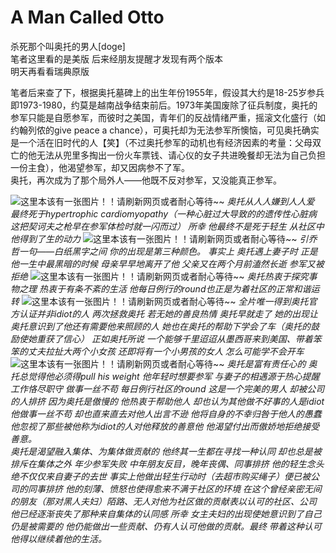 # A Man Called Otto
杀死那个叫奥托的男人[doge]  
笔者这里看的是美版 后来经朋友提醒才发现有两个版本  
明天再看看瑞典原版  

笔者后来查了下，根据奥托墓碑上的出生年份1955年，假设其大约是18-25岁参兵即1973-1980，约莫是越南战争结束前后。1973年美国废除了征兵制度，奥托的参军只能是自愿参军，而彼时之美国，青年们的反战情绪严重，摇滚文化盛行（如约翰列侬的give peace a chance），可奥托却为无法参军所懊恼，可见奥托确实是一个活在旧时代的人【笑】（不过奥托参军的动机也有经济因素的考量：父母双亡的他无法从兜里多掏出一份火车票钱、请心仪的女子共进晚餐却无法为自己负担一份主食），他渴望参军，却又因病参不了军。  
奥托，再次成为了那个局外人——他既不反对参军，又没能真正参军。

![这里本该有一张图片！！请刷新网页或者耐心等待~~](/public/images/AManCalledOttoDecidedToDie2.png)
*奥托从人人嫌到人人爱 最终死于hypertrophic cardiomyopathy（一种心脏过大导致的的遗传性心脏病 这把契诃夫之枪早在参军体检时就一闪而过） 所幸 他最终不是死于轻生 从社区中他得到了生的动力*
![这里本该有一张图片！！请刷新网页或者耐心等待~~](/public/images/AManCalledOttoDecidedToDie1.png)
*引乔哲一句——白纸黑字之间 你的出现是第三种颜色。 
 事实上 奥托遇上妻子时 正是他一生中最黑暗的时候 母亲早早地离开了他 父亲又在两个月前溘然长逝 参军又被拒绝*
![这里本该有一张图片！！请刷新网页或者耐心等待~~](/public/images/AManCalledOttoDecidedToDie5.png)
*奥托热衷于探究事物之理 热衷于有条不紊的生活 他每日例行的round也正是为着社区的正常和谐运转*
![这里本该有一张图片！！请刷新网页或者耐心等待~~](/public/images/AManCalledOttoDecidedToDie4.png)
*全片唯一得到奥托官方认证并非idiot的人 两次拯救奥托 若无她的善良热情 奥托早就走了 她的出现让奥托意识到了他还有需要他来照顾的人 她也在奥托的帮助下学会了车（奥托的鼓励使她重获了信心） 正如奥托所说 一个能够千里迢迢从墨西哥来到美国、带着笨笨的丈夫拉扯大两个小女孩 还即将有一个小男孩的女人 怎么可能学不会开车*
![这里本该有一张图片！！请刷新网页或者耐心等待~~](/public/images/AManCalledOttoDecidedToDie3.png)
*奥托是富有责任心的 奥托总觉得他必须得pull his weight 他年轻时想要参军 与妻子的相遇源于热心提醒 工作恪尽职守 做事一丝不苟 每日例行社区的round 这是一个完美的男人 却被公司的人排挤 因为奥托是傲慢的 他热衷于帮助他人 却也认为其他做不好事的人是idiot 他做事一丝不苟 却也直来直去对他人出言不逊 他将自身的不幸归咎于他人的愚蠢 他忽视了那些被他称为idiot的人对他释放的善意他 他渴望付出而傲娇地拒绝接受善意。  
奥托是渴望融入集体、为集体做贡献的 他终其一生都在寻找一种认同 却也总是被排斥在集体之外 年少参军失败 中年朋友反目，晚年丧偶、同事排挤 他的轻生念头绝不仅仅来自妻子的去世 事实上他做出轻生行动时（去超市购买绳子）便已被公司的同事排挤 他的刻薄、愤怒也使得愈来不满于社区的环境 在这个曾经亲密无间的朋友（那对黑人夫妇）陌路、无人对他为社区做的贡献表以认可的社区、公司 他已经逐渐丧失了那种来自集体的认同感 所幸 女主夫妇的出现使她意识到了自己仍是被需要的 他仍能做出一些贡献、仍有人认可他做的贡献。最终 带着这种认可 他得以继续着他的生活。*